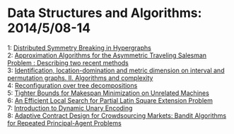 # Data Structures and Algorithms: 2014/5/08-14  
1: [Distributed Symmetry Breaking in Hypergraphs](https://doi.org/10.48550/arXiv.1405.1649)  
2: [Approximation Algorithms for the Asymmetric Traveling Salesman Problem :  Describing two recent methods](https://doi.org/10.48550/arXiv.1405.1781)  
3: [Identification, location-domination and metric dimension on interval and  permutation graphs. II. Algorithms and complexity](https://doi.org/10.48550/arXiv.1405.2424)  
4: [Reconfiguration over tree decompositions](https://doi.org/10.48550/arXiv.1405.2447)  
5: [Tighter Bounds for Makespan Minimization on Unrelated Machines](https://doi.org/10.48550/arXiv.1405.2530)  
6: [An Efficient Local Search for Partial Latin Square Extension Problem](https://doi.org/10.48550/arXiv.1405.2571)  
7: [Introduction to Dynamic Unary Encoding](https://doi.org/10.48550/arXiv.1405.2846)  
8: [Adaptive Contract Design for Crowdsourcing Markets: Bandit Algorithms  for Repeated Principal-Agent Problems](https://doi.org/10.48550/arXiv.1405.2875)  